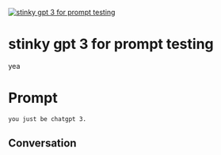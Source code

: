 
[![stinky gpt 3 for prompt testing](https://flow-prompt-covers.s3.us-west-1.amazonaws.com/icon/Lofi/i15.png)]()
# stinky gpt 3 for prompt testing 
yea

# Prompt

```
you just be chatgpt 3.
```

## Conversation




